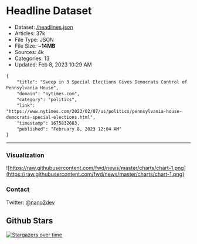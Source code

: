 # Headline Dataset

- Dataset: [/headlines.json](https://raw.githubusercontent.com/fwd/news/master/headlines.json) 
- Articles: 37k
- File Type: JSON
- File Size: ~**14MB**
- Sources: 4k
- Categories: 13
- Updated: Feb 8, 2023 10:29 AM

```
{
    "title": "Sweep in 3 Special Elections Gives Democrats Control of Pennsylvania House",
    "domain": "nytimes.com",
    "category": "politics",
    "link": "https://www.nytimes.com/2023/02/07/us/politics/pennsylvania-house-democrats-special-elections.html",
    "timestamp": 1675832683,
    "published": "February 8, 2023 12:04 AM"
}
```

---

### Visualization

![https://raw.githubusercontent.com/fwd/news/master/charts/chart-1.png](https://raw.githubusercontent.com/fwd/news/master/charts/chart-1.png)

### Contact 

Twitter: [@nano2dev](https://twitter.com/nano2dev)

## Github Stars

[![Stargazers over time](https://starchart.cc/fwd/news.svg)](https://starchart.cc/fwd/news)
